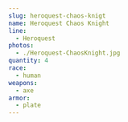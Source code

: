 ```yaml
---
slug: heroquest-chaos-knigt
name: Heroquest Chaos Knight
line:
  - Heroquest
photos:
  - ./Heroquest-ChaosKnight.jpg
quantity: 4
race:
  - human
weapons:
  - axe
armor:
  - plate
---
```

